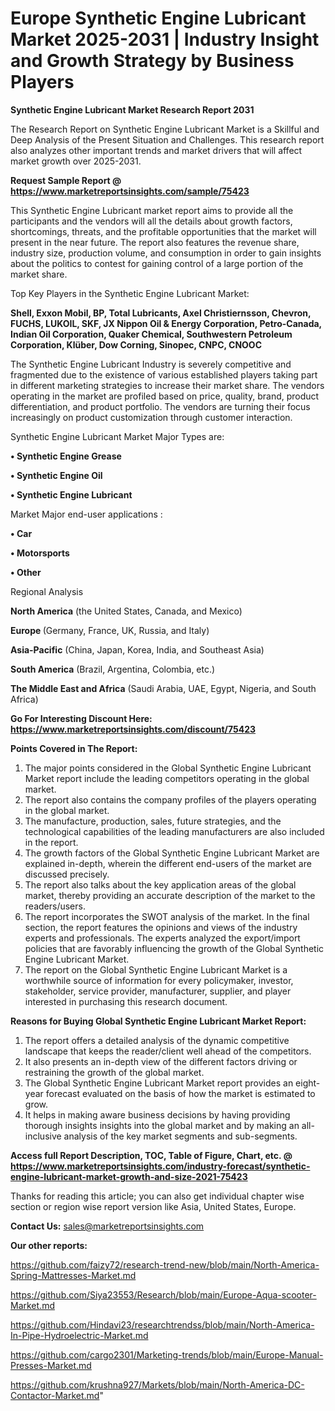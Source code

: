  # Europe Synthetic Engine Lubricant Market 2025-2031 | Industry Insight and Growth Strategy by Business Players

<strong>Synthetic Engine Lubricant Market Research Report 2031</strong>

The Research Report on Synthetic Engine Lubricant Market is a Skillful and Deep Analysis of the Present Situation and Challenges. This research report also analyzes other important trends and market drivers that will affect market growth over 2025-2031.

<strong>Request Sample Report @ <a href=https://www.marketreportsinsights.com/sample/75423>https://www.marketreportsinsights.com/sample/75423</a></strong>

This Synthetic Engine Lubricant market report aims to provide all the participants and the vendors will all the details about growth factors, shortcomings, threats, and the profitable opportunities that the market will present in the near future. The report also features the revenue share, industry size, production volume, and consumption in order to gain insights about the politics to contest for gaining control of a large portion of the market share.

Top Key Players in the Synthetic Engine Lubricant Market:

<strong>Shell, Exxon Mobil, BP, Total Lubricants, Axel Christiernsson, Chevron, FUCHS, LUKOIL, SKF, JX Nippon Oil & Energy Corporation, Petro-Canada, Indian Oil Corporation, Quaker Chemical, Southwestern Petroleum Corporation, Klüber, Dow Corning, Sinopec, CNPC, CNOOC</strong>

The Synthetic Engine Lubricant Industry is severely competitive and fragmented due to the existence of various established players taking part in different marketing strategies to increase their market share. The vendors operating in the market are profiled based on price, quality, brand, product differentiation, and product portfolio. The vendors are turning their focus increasingly on product customization through customer interaction.

Synthetic Engine Lubricant Market Major Types are:

<strong>• Synthetic Engine Grease

• Synthetic Engine Oil

• Synthetic Engine Lubricant</strong>

Market Major end-user applications :

<strong>• Car

• Motorsports

• Other</strong>

Regional Analysis

</u><strong><b>North America</b></strong> (the United States, Canada, and Mexico)

<strong><b>Europe </b></strong>(Germany, France, UK, Russia, and Italy)

<strong><b>Asia-Pacific</b></strong> (China, Japan, Korea, India, and Southeast Asia)

<strong><b>South America</b></strong> (Brazil, Argentina, Colombia, etc.)

<strong><b>The Middle East and Africa</b></strong> (Saudi Arabia, UAE, Egypt, Nigeria, and South Africa)

<strong>Go For Interesting Discount Here: <a href=https://www.marketreportsinsights.com/discount/75423>https://www.marketreportsinsights.com/discount/75423</a></strong>

<strong>Points Covered in The Report:</strong>
<ol>
  <li>The major points considered in the Global Synthetic Engine Lubricant Market report include the leading competitors operating in the global market.</li>
  <li>The report also contains the company profiles of the players operating in the global market.</li>
  <li>The manufacture, production, sales, future strategies, and the technological capabilities of the leading manufacturers are also included in the report.</li>
  <li>The growth factors of the Global Synthetic Engine Lubricant Market are explained in-depth, wherein the different end-users of the market are discussed precisely.</li>
  <li>The report also talks about the key application areas of the global market, thereby providing an accurate description of the market to the readers/users.</li>
  <li>The report incorporates the SWOT analysis of the market. In the final section, the report features the opinions and views of the industry experts and professionals. The experts analyzed the export/import policies that are favorably influencing the growth of the Global Synthetic Engine Lubricant Market.</li>
  <li>The report on the Global Synthetic Engine Lubricant Market is a worthwhile source of information for every policymaker, investor, stakeholder, service provider, manufacturer, supplier, and player interested in purchasing this research document.</li>
</ol>
<strong>Reasons for Buying Global Synthetic Engine Lubricant Market Report:</strong>

<ol>
  <li>The report offers a detailed analysis of the dynamic competitive landscape that keeps the reader/client well ahead of the competitors.</li>
  <li>It also presents an in-depth view of the different factors driving or restraining the growth of the global market.</li>
  <li>The Global Synthetic Engine Lubricant Market report provides an eight-year forecast evaluated on the basis of how the market is estimated to grow.</li>
  <li>It helps in making aware business decisions by having providing thorough insights insights into the global market and by making an all-inclusive analysis of the key market segments and sub-segments.</li>
</ol>
<strong>Access full Report Description, TOC, Table of Figure, Chart, etc. @ <a href=https://www.marketreportsinsights.com/industry-forecast/synthetic-engine-lubricant-market-growth-and-size-2021-75423>https://www.marketreportsinsights.com/industry-forecast/synthetic-engine-lubricant-market-growth-and-size-2021-75423</a></strong>


Thanks for reading this article; you can also get individual chapter wise section or region wise report version like Asia, United States, Europe.

<strong>Contact Us:</strong>
sales@marketreportsinsights.com

<strong>Our other reports:</strong>

<a href=https://github.com/faizy72/research-trend-new/blob/main/North-America-Spring-Mattresses-Market.md>https://github.com/faizy72/research-trend-new/blob/main/North-America-Spring-Mattresses-Market.md</a>

<a href=https://github.com/Siya23553/Research/blob/main/Europe-Aqua-scooter-Market.md>https://github.com/Siya23553/Research/blob/main/Europe-Aqua-scooter-Market.md</a>

<a href=https://github.com/Hindavi23/researchtrendss/blob/main/North-America-In-Pipe-Hydroelectric-Market.md>https://github.com/Hindavi23/researchtrendss/blob/main/North-America-In-Pipe-Hydroelectric-Market.md</a>

<a href=https://github.com/cargo2301/Marketing-trends/blob/main/Europe-Manual-Presses-Market.md>https://github.com/cargo2301/Marketing-trends/blob/main/Europe-Manual-Presses-Market.md</a>

<a href=https://github.com/krushna927/Markets/blob/main/North-America-DC-Contactor-Market.md>https://github.com/krushna927/Markets/blob/main/North-America-DC-Contactor-Market.md</a>"
